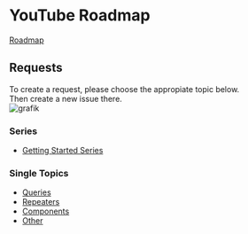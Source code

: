 # YouTube Roadmap
[Roadmap](https://github.com/users/LeakingStudiosDesign/projects/1)

## Requests
To create a request, please choose the appropiate topic below.  
Then create a new issue there.  
![grafik](https://github.com/LeakingStudiosDesign/YouTube-Roadmap/assets/161138101/7105f61d-4062-4b4d-844f-8084602d7466)


### Series
* [Getting Started Series](https://github.com/LeakingStudiosDesign/YouTube-Roadmap/milestone/1)

### Single Topics
* [Queries](https://github.com/LeakingStudiosDesign/YouTube-Roadmap/milestone/3)
* [Repeaters](https://github.com/LeakingStudiosDesign/YouTube-Roadmap/milestone/4)
* [Components](https://github.com/LeakingStudiosDesign/YouTube-Roadmap/milestone/5)
* [Other](https://github.com/LeakingStudiosDesign/YouTube-Roadmap/milestone/2)
